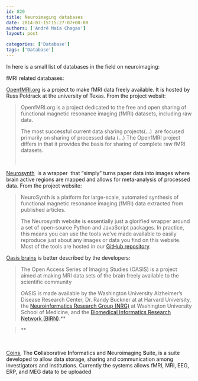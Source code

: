 ```yaml
---
id: 820
title: Neuroimaging databases
date: 2014-07-15T15:27:07+00:00
authors: ['André Maia Chagas']
layout: post

categories: ['Database']
tags: ['Database']
---
```

In here is a small list of databases in the field on neuroimaging:

fMRI related databases:

[OpenfMRI.org](https://openfmri.org/) is a project to make fMRI data freely available. It is hosted by Russ Poldrack at the university of Texas. From the project websit:

> OpenfMRI.org is a project dedicated to the free and open sharing of functional magnetic resonance imaging (fMRI) datasets, including raw data.
>
> The most successful current data sharing projects(&#8230;)  are focused primarily on sharing of processed data (&#8230;) The OpenfMRI project differs in that it provides the basis for sharing of complete raw fMRI datasets.
>
> &nbsp;

[Neurosynth](http://neurosynth.org "Statistics: The R environment")  is a wrapper  that “simply” turns paper data into images where brain active regions are mapped and allows for meta-analysis of processed  data. From the project website:

> NeuroSynth is a platform for large-scale, automated synthesis of functional magnetic resonance imaging (fMRI) data extracted from published articles.
>
> The Neurosynth website is essentially just a glorified wrapper around a set of open-source Python and JavaScript packages. In practice, this means you can use the tools we&#8217;ve made available to easily reproduce just about any images or data you find on this website. Most of the tools are hosted in our [GitHub repository](http://github.com/neurosynth).

[Oasis brains](http://www.oasis-brains.org/) is better described by the developers:

> The Open Access Series of Imaging Studies (OASIS) is a project aimed at making MRI data sets of the brain freely available to the scientific community
>
> OASIS is made available by the Washington University Alzheimer’s Disease Research Center, Dr. Randy Buckner at at Harvard University, the <a href="http://nrg.wustl.edu" target="_blank">Neuroinformatics Research Group (NRG)</a> at Washington University School of Medicine, and the <a href="http://www.nbirn.net" target="_blank">Biomedical Informatics Research Network (BIRN)</a>.**

>**

&nbsp;

[Coins](http://coins.mrn.org/), The **Co**llaborative **I**nformatics and **N**euroimaging **S**uite, is a suite developed to allow data storage, sharing and communication among investigators and institutions. Currently the systems allows fMRI, MRI, EEG, ERP, and MEG data to be uploaded

&nbsp;

&nbsp;
